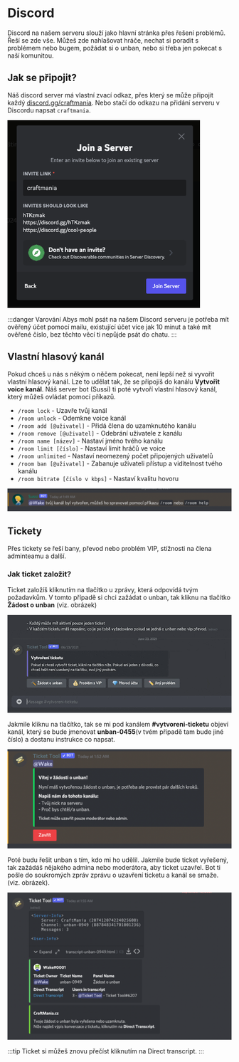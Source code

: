 # Discord

Discord na našem serveru slouží jako hlavní stránka přes řešení problémů. Řeší se zde vše. Můžeš zde nahlašovat hráče, nechat si poradit s problémem nebo bugem, požádat si o unban, nebo si třeba jen pokecat s naší komunitou.

## Jak se připojit?
Náš discord server má vlastní zvací odkaz, přes který se může připojit každý [discord.gg/craftmania](https://discord.gg/craftmania). Nebo stačí do odkazu na přidání serveru v Discordu napsat `craftmania`.

![](./../../assets/discord-invite.png)

:::danger Varování
Abys mohl psát na našem Discord serveru je potřeba mít ověřený účet pomocí mailu, existující účet více jak 10 minut a také mít ověřené číslo, bez těchto věcí ti nepůjde psát do chatu.
:::

## Vlastní hlasový kanál
Pokud chceš u nás s někým o něčem pokecat, není lepší než si vyvořit vlastní hlasový kanál. Lze to udělat tak, že se připojíš do kanálu **Vytvořit voice kanál**. Náš server bot (Sussi) ti poté vytvoří vlastní hlasový kanál, který můžeš ovládat pomocí příkazů.

- `/room lock` - Uzavře tvůj kanál
- `/room unlock` - Odemkne voice kanál
- `/room add [@uživatel]` - Přidá člena do uzamknutého kanálu
- `/room remove [@uživatel]` - Odebrání uživatele z kanálu
- `/room name [název]` - Nastaví jméno tvého kanálu
- `/room limit [číslo]` - Nastaví limit hráčů ve voice
- `/room unlimited` - Nastaví neomezený počet připojených uživatelů
- `/room ban [@uživatel]` - Zabanuje uživateli přístup a viditelnost tvého kanálu
- `/room bitrate [číslo v kbps]` - Nastaví kvalitu hovoru

![](./../../assets/discord-sussi.png)

## Tickety

Přes tickety se řeší bany, převod nebo problém VIP, stížnosti na člena adminteamu a další.

### Jak ticket založit?
Ticket založíš kliknutím na tlačítko u zprávy, která odpovídá tvým požadavkům. V tomto případě si chci zažádat o unban, tak kliknu na tlačítko **Žádost o unban** (viz. obrázek)

![](./../../assets/discord-ticket-1.gif)

Jakmile kliknu na tlačítko, tak se mi pod kanálem **#vytvoreni-ticketu** objeví kanál, který se bude jmenovat **unban-0455**(v tvém případě tam bude jiné číslo) a dostanu instrukce co napsat.

![](./../../assets/discord-ticket-2.png)

Poté budu řešit unban s tím, kdo mi ho udělil. Jakmile bude ticket vyřešený, tak zažádáš nějakého admina nebo moderátora, aby ticket uzavřel. Bot ti pošle do soukromých zpráv zprávu o uzavření ticketu a kanál se smaže. (viz. obrázek).

![](./../../assets/discord-ticket-3.png)

:::tip
Ticket si můžeš znovu přečíst kliknutím na Direct transcript.
:::
